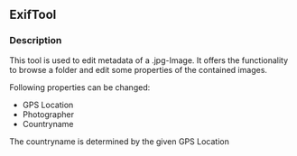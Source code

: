 ## ExifTool
### Description

This tool is used to edit metadata of a .jpg-Image.
It offers the functionality to browse a folder and edit some properties of the contained images.

Following properties can be changed:

 + GPS Location
 + Photographer
 + Countryname
 
The countryname is determined by the given GPS Location
